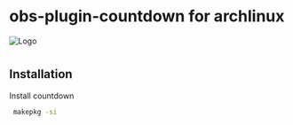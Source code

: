 # obs-plugin-countdown for archlinux



![Logo](https://archlinux.org/static/logos/archlinux-logo-black-90dpi.0c696e9c0d84.png)
# 

## Installation

Install countdown

```bash
 makepkg -si
```
# 
